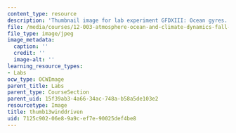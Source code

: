 ```yaml
---
content_type: resource
description: 'Thumbnail image for lab experiment GFDXIII: Ocean gyres.'
file: /media/courses/12-003-atmosphere-ocean-and-climate-dynamics-fall-2008/7125c90206e89a9cef7e90025def4be8_thumb13winddriven.jpg
file_type: image/jpeg
image_metadata:
  caption: ''
  credit: ''
  image-alt: ''
learning_resource_types:
- Labs
ocw_type: OCWImage
parent_title: Labs
parent_type: CourseSection
parent_uid: 15f39ab3-4a66-34ac-748a-b58a5de103e2
resourcetype: Image
title: thumb13winddriven
uid: 7125c902-06e8-9a9c-ef7e-90025def4be8
---
```


